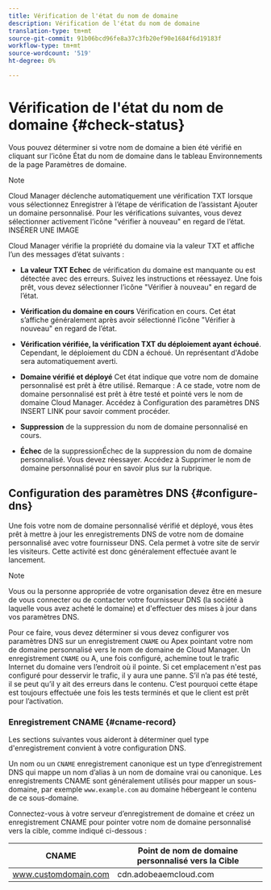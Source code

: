 ```yaml
---
title: Vérification de l'état du nom de domaine
description: Vérification de l'état du nom de domaine
translation-type: tm+mt
source-git-commit: 91b06bcd96fe8a37c3fb20ef90e1684f6d19183f
workflow-type: tm+mt
source-wordcount: '519'
ht-degree: 0%

---
```



# Vérification de l&#39;état du nom de domaine {#check-status}

Vous pouvez déterminer si votre nom de domaine a bien été vérifié en cliquant sur l’icône État du nom de domaine dans le tableau Environnements de la page Paramètres de domaine.

>[!NOTE]
>Cloud Manager déclenche automatiquement une vérification TXT lorsque vous sélectionnez Enregistrer à l’étape de vérification de l’assistant Ajouter un domaine personnalisé. Pour les vérifications suivantes, vous devez sélectionner activement l’icône &quot;vérifier à nouveau&quot; en regard de l’état. INSÉRER UNE IMAGE

Cloud Manager vérifie la propriété du domaine via la valeur TXT et affiche l’un des messages d’état suivants :

* **La valeur TXT Echec** de vérification du domaine est manquante ou est détectée avec des erreurs. Suivez les instructions et réessayez. Une fois prêt, vous devez sélectionner l’icône &quot;Vérifier à nouveau&quot; en regard de l’état.

* **Vérification du domaine en cours** Vérification en cours. Cet état s’affiche généralement après avoir sélectionné l’icône &quot;Vérifier à nouveau&quot; en regard de l’état.

* **Vérification vérifiée, la vérification TXT du déploiement ayant échoué**. Cependant, le déploiement du CDN a échoué. Un représentant d&#39;Adobe sera automatiquement averti.

* **Domaine vérifié et déployé** Cet état indique que votre nom de domaine personnalisé est prêt à être utilisé. Remarque : A ce stade, votre nom de domaine personnalisé est prêt à être testé et pointé vers le nom de domaine Cloud Manager. Accédez à Configuration des paramètres DNS INSERT LINK pour savoir comment procéder.

* **Suppression** de la suppression du nom de domaine personnalisé en cours.

* **Échec** de la suppressionÉchec de la suppression du nom de domaine personnalisé. Vous devez réessayer. Accédez à Supprimer le nom de domaine personnalisé pour en savoir plus sur la rubrique.


## Configuration des paramètres DNS {#configure-dns}

Une fois votre nom de domaine personnalisé vérifié et déployé, vous êtes prêt à mettre à jour les enregistrements DNS de votre nom de domaine personnalisé avec votre fournisseur DNS. Cela permet à votre site de servir les visiteurs. Cette activité est donc généralement effectuée avant le lancement.

>[!NOTE]
>Vous ou la personne appropriée de votre organisation devez être en mesure de vous connecter ou de contacter votre fournisseur DNS (la société à laquelle vous avez acheté le domaine) et d&#39;effectuer des mises à jour dans vos paramètres DNS.

Pour ce faire, vous devez déterminer si vous devez configurer vos paramètres DNS sur un enregistrement `CNAME` ou Apex pointant votre nom de domaine personnalisé vers le nom de domaine de Cloud Manager. Un enregistrement `CNAME` ou A, une fois configuré, achemine tout le trafic Internet du domaine vers l’endroit où il pointe. Si cet emplacement n&#39;est pas configuré pour desservir le trafic, il y aura une panne. S’il n’a pas été testé, il se peut qu’il y ait des erreurs dans le contenu. C’est pourquoi cette étape est toujours effectuée une fois les tests terminés et que le client est prêt pour l’activation.

### Enregistrement CNAME {#cname-record}

Les sections suivantes vous aideront à déterminer quel type d&#39;enregistrement convient à votre configuration DNS.

Un nom ou un `CNAME` enregistrement canonique est un type d’enregistrement DNS qui mappe un nom d’alias à un nom de domaine vrai ou canonique. Les enregistrements CNAME sont généralement utilisés pour mapper un sous-domaine, par exemple `www.example.com` au domaine hébergeant le contenu de ce sous-domaine.

Connectez-vous à votre serveur d’enregistrement de domaine et créez un enregistrement CNAME pour pointer votre nom de domaine personnalisé vers la cible, comme indiqué ci-dessous :

| CNAME | Point de nom de domaine personnalisé vers la Cible |
|--- |--- |
| www.customdomain.com | cdn.adobeaemcloud.com |

